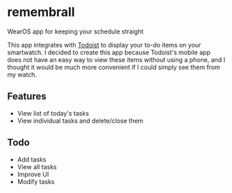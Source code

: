 # remembrall
WearOS app for keeping your schedule straight

This app integrates with [Todoist](https://todoist.com/) to display your to-do items on your smartwatch. I decided to create this app because Todoist's mobile app does not have an easy way to view these items without using a phone, and I thought it would be much more convenient if I could simply see them from my watch.

## Features
- View list of today's tasks
- View individual tasks and delete/close them

## Todo
- Add tasks
- View all tasks
- Improve UI
- Modify tasks
